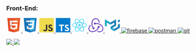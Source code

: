 
<h3 align="left" >Front-End:</h3>

<p align="left"> 
    <a href="https://www.w3.org/html/" target="_blank" rel="noreferrer"> <img src="https://raw.githubusercontent.com/devicons/devicon/1119b9f84c0290e0f0b38982099a2bd027a48bf1/icons/html5/html5-original.svg" alt="html5" width="40" height="40"/> </a> 
    <a href="https://www.w3schools.com/css/" target="_blank" rel="noreferrer"> <img src="https://raw.githubusercontent.com/devicons/devicon/1119b9f84c0290e0f0b38982099a2bd027a48bf1/icons/css3/css3-original.svg" alt="css3" width="40" height="40"/> </a> 
     <a href="https://developer.mozilla.org/en-US/docs/Web/JavaScript" target="_blank" rel="noreferrer"> <img src="https://raw.githubusercontent.com/devicons/devicon/master/icons/javascript/javascript-original.svg" alt="javascript" width="40" height="40"/> </a>
     <a href="https://www.typescriptlang.org" target="_blank" rel="noreferrer"> <img src="https://raw.githubusercontent.com/devicons/devicon/1119b9f84c0290e0f0b38982099a2bd027a48bf1/icons/typescript/typescript-original.svg" alt="typescript" width="40" height="40"/> </a>
    <a href="https://reactjs.org/" target="_blank" rel="noreferrer"> <img src="https://raw.githubusercontent.com/devicons/devicon/1119b9f84c0290e0f0b38982099a2bd027a48bf1/icons/react/react-original.svg" alt="react" width="40" height="40"/> </a>
    <a href="https://redux.js.org/" target="_blank" rel="noreferrer"> <img src="https://raw.githubusercontent.com/devicons/devicon/1119b9f84c0290e0f0b38982099a2bd027a48bf1/icons/redux/redux-original.svg" alt="redux" width="40" height="40"/> </a> 
     <a href="https://https:/mui.com/" target="_blank" rel="noreferrer"> <img src="https://github.com/devicons/devicon/blob/master/icons/materialui/materialui-original.svg" alt="mui" width="40" height="40"/> </a> 
    <a href="https://firebase.google.com/" target="_blank" rel="noreferrer"> <img src="https://www.vectorlogo.zone/logos/firebase/firebase-icon.svg" alt="firebase" width="40" height="40"/> </a> 
    <a href="https://postman.com" target="_blank" rel="noreferrer"> <img src="https://www.vectorlogo.zone/logos/getpostman/getpostman-icon.svg" alt="postman" width="40" height="40"/> </a> 
    <a href="https://git-scm.com/" target="_blank" rel="noreferrer"> <img src="https://www.vectorlogo.zone/logos/git-scm/git-scm-icon.svg" alt="git" width="40" height="40"/> </a>  
</p>

<!--
<h3 align="left" >DevOps:</h3>
<p align="left">
<a href="https://www.w3.org/html/" target="_blank" rel="noreferrer"> <img src="https://raw.githubusercontent.com/devicons/devicon/1119b9f84c0290e0f0b38982099a2bd027a48bf1/icons/linux/linux-original.svg" alt="linux" width="40" height="40"/> </a> 
<a href="https://www.w3.org/html/" target="_blank" rel="noreferrer"> <img src="https://raw.githubusercontent.com/devicons/devicon/1119b9f84c0290e0f0b38982099a2bd027a48bf1/icons/bash/bash-original.svg" alt="bash" width="40" height="40"/> </a> 
<a href="https://www.w3.org/html/" target="_blank" rel="noreferrer"> <img src="https://raw.githubusercontent.com/devicons/devicon/1119b9f84c0290e0f0b38982099a2bd027a48bf1/icons/jenkins/jenkins-original.svg" alt="jenkins" width="40" height="40"/> </a> 
    <a href="https://www.w3.org/html/" target="_blank" rel="noreferrer"> <img src="https://raw.githubusercontent.com/devicons/devicon/1119b9f84c0290e0f0b38982099a2bd027a48bf1/icons/docker/docker-original-wordmark.svg" alt="docker" width="40" height="40"/> </a> 
</p>
-->

<!--
**ismailhasir/ismailhasir** is a ✨ _special_ ✨ repository because its `README.md` (this file) appears on your GitHub profile.
-->

<!-- [![İsmail Hasır's GitHub stats](https://github-readme-stats.vercel.app/api?username=ismailhasir&count_private=true&include_all_commits=true&theme=github_dark&show_icons=true&hide_border=true)](https://github.com/ismailhasir/github-readme-stats)
  

                

[![Top Langs](https://github-readme-stats.vercel.app/api/top-langs/?username=ismailhasir&count_private=true&layout=compact&theme=github_dark&hide_border=true)](https://github.com/ismailhasir/github-readme-stats) -->
  
 
 <p align="left" >
<a href="https://github.com/ismailhasir">
  <img height="180em" align:"left"  src="https://github-readme-stats-eight-theta.vercel.app/api?username=ismailhasir&show_icons=true&theme=midnight-purple&include_all_commits=true&count_private=true&hide_border=true"/>
  <img height="180em" align:"center" src="https://github-readme-stats-eight-theta.vercel.app/api/top-langs/?username=ismailhasir&layout=compact&langs_count=8&theme=midnight-purple&hide_border=true"/>
</a>
</p>


<!---
 **Certificates:**
- **Build Web Apps with React & Firebase** / *The Net Ninja UK*
- **Modern JavaScript** / *The Net Ninja UK*
- **FrontEnd Masters BootCamp** / *Frontend Masters*
- **JavaScript Algorithms and Data Structures** / *freeCodeCamp*
- **Responsive Web Design Certification** / *freeCodeCamp* 
--->
